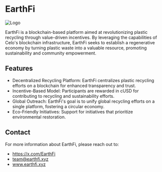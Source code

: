 # EarthFi

![Logo](http://localhost:5173/EarthFi.png)


EarthFi is a blockchain-based platform aimed at revolutionizing plastic recycling through value-driven incentives. By leveraging the capabilities of Celo's blockchain infrastructure, EarthFi seeks to establish a regenerative economy by turning plastic waste into a valuable resource, promoting sustainability and community empowerment.


## Features

- Decentralized Recycling Platform: EarthFi centralizes plastic recycling efforts on a blockchain for enhanced transparency and trust.
- Incentive-Based Model: Participants are rewarded in cUSD for contributing to recycling and sustainability efforts.
- Global Outreach: EarthFi's goal is to unify global recycling efforts on a single platform, fostering a circular economy.
- Eco-Friendly Initiatives: Support for initiatives that prioritize environmental restoration.

## Contact
For more information about EarthFi, please reach out to:

- https://x.com/EarthFi
- team@earthfi.xyz
- www.earthfi.xyz

